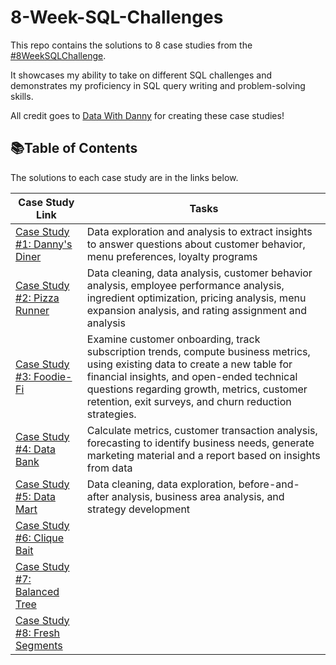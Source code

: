 # 8-Week-SQL-Challenges

This repo contains the solutions to 8 case studies from the [#8WeekSQLChallenge](https://8weeksqlchallenge.com/). 

It showcases my ability to take on different SQL challenges and demonstrates my proficiency in SQL query writing and problem-solving skills.

All credit goes to [Data With Danny](https://www.linkedin.com/company/datawithdanny/) for creating these case studies!

## 📚Table of Contents

The solutions to each case study are in the links below.

| Case Study Link | Tasks |
| --- | --- |
| [Case Study #1: Danny's Diner](https://github.com/rachelle-norman/8-Week-SQL-Challenges/blob/main/Case%20Study%20%231:%20Danny's%20Diner.md) | Data exploration and analysis to extract insights to answer questions about customer behavior, menu preferences, loyalty programs |
| [Case Study #2: Pizza Runner](https://github.com/rachelle-norman/8-Week-SQL-Challenges/blob/main/Case%20Study%20%232:%20Pizza%20Runner.md) | Data cleaning, data analysis, customer behavior analysis, employee performance analysis, ingredient optimization, pricing analysis, menu expansion analysis, and rating assignment and analysis |
| [Case Study #3: Foodie-Fi](https://github.com/rachelle-norman/8-Week-SQL-Challenges/blob/main/Case%20Study%20%233%3A%20Foodie-Fi.md) | Examine customer onboarding, track subscription trends, compute business metrics, using existing data to create a new table for financial insights, and open-ended technical questions regarding growth, metrics, customer retention, exit surveys, and churn reduction strategies. |
| [Case Study #4: Data Bank](https://github.com/rachelle-norman/8-Week-SQL-Challenges/blob/main/Case%20Study%20%234%3A%20Data%20Bank.md) | Calculate metrics, customer transaction analysis, forecasting to identify business needs, generate marketing material and a report based on insights from data |
| [Case Study #5: Data Mart](https://github.com/rachelle-norman/8-Week-SQL-Challenges/blob/main/Case%20Study%20%235%3A%20Data%20Mart.md) | Data cleaning, data exploration, before-and-after analysis, business area analysis, and strategy development |
| [Case Study #6: Clique Bait](Link) | |
| [Case Study #7: Balanced Tree](Link) | |
| [Case Study #8: Fresh Segments](Link) | |
